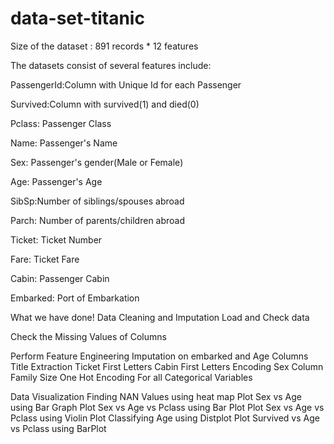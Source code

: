 # data-set-titanic
Size of the dataset : 891 records * 12 features

The datasets consist of several features include:

PassengerId:Column with Unique Id for each Passenger

Survived:Column with survived(1) and died(0)

Pclass: Passenger Class

Name: Passenger's Name

Sex: Passenger's gender(Male or Female)

Age: Passenger's Age

SibSp:Number of siblings/spouses abroad

Parch: Number of parents/children abroad

Ticket: Ticket Number

Fare: Ticket Fare

Cabin: Passenger Cabin

Embarked: Port of Embarkation

What we have done!
Data Cleaning and Imputation Load and Check data

Check the Missing Values of Columns

Perform Feature Engineering Imputation on embarked and Age Columns Title Extraction Ticket First Letters Cabin First Letters Encoding Sex Column Family Size One Hot Encoding For all Categorical Variables

Data Visualization Finding NAN Values using heat map Plot Sex vs Age using Bar Graph Plot Sex vs Age vs Pclass using Bar Plot Plot Sex vs Age vs Pclass using Violin Plot Classifying Age using Distplot Plot Survived vs Age vs Pclass using BarPlot
